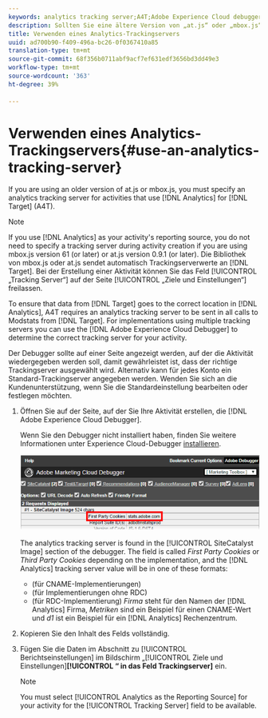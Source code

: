 ```yaml
---
keywords: analytics tracking server;A4T;Adobe Experience Cloud debugger;reporting source
description: Sollten Sie eine ältere Version von „at.js“ oder „mbox.js“ verwenden, müssen Sie einen Trackingserver für Aktivitäten angeben, bei denen Analytics for Target (A4T) zum Einsatz kommt.
title: Verwenden eines Analytics-Trackingservers
uuid: ad700b90-f409-496a-bc26-0f0367410a85
translation-type: tm+mt
source-git-commit: 68f356b0711abf9acf7ef631edf3656bd3dd49e3
workflow-type: tm+mt
source-wordcount: '363'
ht-degree: 39%

---
```



# Verwenden eines Analytics-Trackingservers{#use-an-analytics-tracking-server}

If you are using an older version of at.js or mbox.js, you must specify an analytics tracking server for activities that use [!DNL Analytics] for [!DNL Target] (A4T).

>[!NOTE]
>
>If you use [!DNL Analytics] as your activity&#39;s reporting source, you do not need to specify a tracking server during activity creation if you are using mbox.js version 61 (or later) or at.js version 0.9.1 (or later). Die Bibliothek von mbox.js oder at.js sendet automatisch Trackingserverwerte an [!DNL Target]. Bei der Erstellung einer Aktivität können Sie das Feld [!UICONTROL „Tracking Server“] auf der Seite [!UICONTROL „Ziele und Einstellungen“] freilassen.

To ensure that data from [!DNL Target] goes to the correct location in [!DNL Analytics], A4T requires an analytics tracking server to be sent in all calls to Modstats from [!DNL Target]. For implementations using multiple tracking servers you can use the [!DNL Adobe Experience Cloud Debugger] to determine the correct tracking server for your activity.

Der Debugger sollte auf einer Seite angezeigt werden, auf der die Aktivität wiedergegeben werden soll, damit gewährleistet ist, dass der richtige Trackingserver ausgewählt wird. Alternativ kann für jedes Konto ein Standard-Trackingserver angegeben werden. Wenden Sie sich an die Kundenunterstützung, wenn Sie die Standardeinstellung bearbeiten oder festlegen möchten.

1. Öffnen Sie auf der Seite, auf der Sie Ihre Aktivität erstellen, die [!DNL Adobe Experience Cloud Debugger].

   Wenn Sie den Debugger nicht installiert haben, finden Sie weitere Informationen unter Experience Cloud-Debugger [installieren](https://docs.adobe.com/content/help/en/debugger/using/install-debugger.html).

   ![](assets/Screen_DebuggerTrackServ.png)

   The analytics tracking server is found in the [!UICONTROL SiteCatalyst Image] section of the debugger. The field is called *First Party Cookies* or *Third Party Cookies* depending on the implementation, and the [!DNL Analytics] tracking server value will be in one of these formats:

   * (für CNAME-Implementierungen)
   * (für Implementierungen ohne RDC)
   * (für RDC-Implementierung)
   *Firma* steht für den Namen der [!DNL Analytics] Firma, *Metriken* sind ein Beispiel für einen CNAME-Wert und *d1* ist ein Beispiel für ein [!DNL Analytics] Rechenzentrum.
1. Kopieren Sie den Inhalt des Felds vollständig.
1. Fügen Sie die Daten im Abschnitt zu [!UICONTROL Berichtseinstellungen] im Bildschirm „[!UICONTROL Ziele und Einstellungen]**[!UICONTROL “ in das Feld Trackingserver]** ein.

   >[!NOTE]
   >
   >You must select [!UICONTROL Analytics as the Reporting Source] for your activity for the [!UICONTROL Tracking Server] field to be available.

